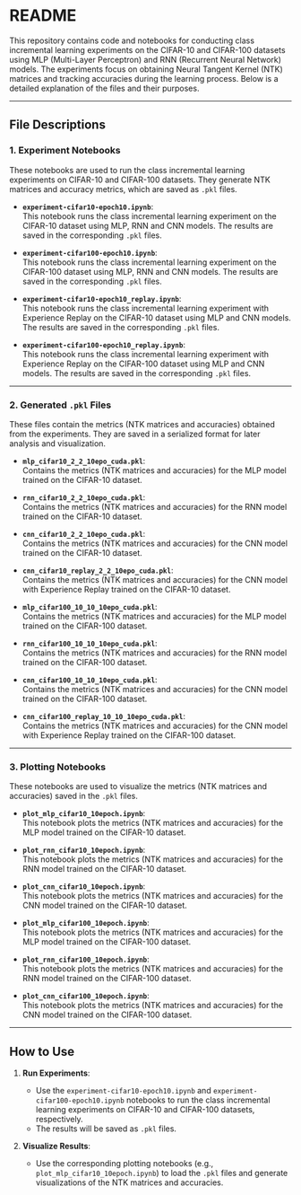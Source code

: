 # README

This repository contains code and notebooks for conducting class incremental learning experiments on the CIFAR-10 and CIFAR-100 datasets using MLP (Multi-Layer Perceptron) and RNN (Recurrent Neural Network) models. The experiments focus on obtaining Neural Tangent Kernel (NTK) matrices and tracking accuracies during the learning process. Below is a detailed explanation of the files and their purposes.

---

## File Descriptions

### 1. **Experiment Notebooks**
These notebooks are used to run the class incremental learning experiments on CIFAR-10 and CIFAR-100 datasets. They generate NTK matrices and accuracy metrics, which are saved as `.pkl` files.

- **`experiment-cifar10-epoch10.ipynb`**:  
  This notebook runs the class incremental learning experiment on the CIFAR-10 dataset using MLP, RNN and CNN models. The results are saved in the corresponding `.pkl` files.

- **`experiment-cifar100-epoch10.ipynb`**:  
  This notebook runs the class incremental learning experiment on the CIFAR-100 dataset using MLP, RNN and CNN models. The results are saved in the corresponding `.pkl` files.

- **`experiment-cifar10-epoch10_replay.ipynb`**:  
  This notebook runs the class incremental learning experiment with Experience Replay on the CIFAR-10 dataset using MLP and CNN models. The results are saved in the corresponding `.pkl` files.

- **`experiment-cifar100-epoch10_replay.ipynb`**:  
  This notebook runs the class incremental learning experiment with Experience Replay on the CIFAR-100 dataset using MLP and CNN models. The results are saved in the corresponding `.pkl` files.

---

### 2. **Generated `.pkl` Files**
These files contain the metrics (NTK matrices and accuracies) obtained from the experiments. They are saved in a serialized format for later analysis and visualization.

- **`mlp_cifar10_2_2_10epo_cuda.pkl`**:  
  Contains the metrics (NTK matrices and accuracies) for the MLP model trained on the CIFAR-10 dataset.

- **`rnn_cifar10_2_2_10epo_cuda.pkl`**:  
  Contains the metrics (NTK matrices and accuracies) for the RNN model trained on the CIFAR-10 dataset.

- **`cnn_cifar10_2_2_10epo_cuda.pkl`**:  
  Contains the metrics (NTK matrices and accuracies) for the CNN model trained on the CIFAR-10 dataset.

- **`cnn_cifar10_replay_2_2_10epo_cuda.pkl`**:  
  Contains the metrics (NTK matrices and accuracies) for the CNN model with Experience Replay trained on the CIFAR-10 dataset.

- **`mlp_cifar100_10_10_10epo_cuda.pkl`**:  
  Contains the metrics (NTK matrices and accuracies) for the MLP model trained on the CIFAR-100 dataset.

- **`rnn_cifar100_10_10_10epo_cuda.pkl`**:  
  Contains the metrics (NTK matrices and accuracies) for the RNN model trained on the CIFAR-100 dataset.
  
- **`cnn_cifar100_10_10_10epo_cuda.pkl`**:  
  Contains the metrics (NTK matrices and accuracies) for the CNN model trained on the CIFAR-100 dataset.

- **`cnn_cifar100_replay_10_10_10epo_cuda.pkl`**:  
  Contains the metrics (NTK matrices and accuracies) for the CNN model with Experience Replay trained on the CIFAR-100 dataset.

---

### 3. **Plotting Notebooks**
These notebooks are used to visualize the metrics (NTK matrices and accuracies) saved in the `.pkl` files.

- **`plot_mlp_cifar10_10epoch.ipynb`**:  
  This notebook plots the metrics (NTK matrices and accuracies) for the MLP model trained on the CIFAR-10 dataset.

- **`plot_rnn_cifar10_10epoch.ipynb`**:  
  This notebook plots the metrics (NTK matrices and accuracies) for the RNN model trained on the CIFAR-10 dataset.

- **`plot_cnn_cifar10_10epoch.ipynb`**:  
  This notebook plots the metrics (NTK matrices and accuracies) for the CNN model trained on the CIFAR-10 dataset.

- **`plot_mlp_cifar100_10epoch.ipynb`**:  
  This notebook plots the metrics (NTK matrices and accuracies) for the MLP model trained on the CIFAR-100 dataset.

- **`plot_rnn_cifar100_10epoch.ipynb`**:  
  This notebook plots the metrics (NTK matrices and accuracies) for the RNN model trained on the CIFAR-100 dataset.

- **`plot_cnn_cifar100_10epoch.ipynb`**:  
  This notebook plots the metrics (NTK matrices and accuracies) for the CNN model trained on the CIFAR-100 dataset.

---

## How to Use

1. **Run Experiments**:  
   - Use the `experiment-cifar10-epoch10.ipynb` and `experiment-cifar100-epoch10.ipynb` notebooks to run the class incremental learning experiments on CIFAR-10 and CIFAR-100 datasets, respectively.  
   - The results will be saved as `.pkl` files.

2. **Visualize Results**:  
   - Use the corresponding plotting notebooks (e.g., `plot_mlp_cifar10_10epoch.ipynb`) to load the `.pkl` files and generate visualizations of the NTK matrices and accuracies.

